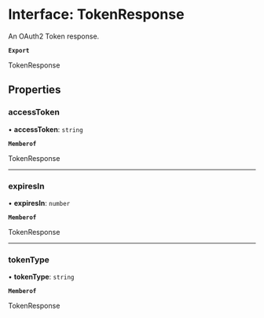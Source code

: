 # Interface: TokenResponse

An OAuth2 Token response.

**`Export`**

TokenResponse

## Properties

### accessToken

• **accessToken**: `string`

**`Memberof`**

TokenResponse

___

### expiresIn

• **expiresIn**: `number`

**`Memberof`**

TokenResponse

___

### tokenType

• **tokenType**: `string`

**`Memberof`**

TokenResponse
